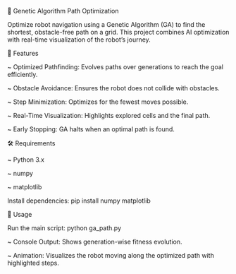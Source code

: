 🤖 Genetic Algorithm Path Optimization

Optimize robot navigation using a Genetic Algorithm (GA) to find the shortest, obstacle-free path on a grid. This project combines AI optimization with real-time visualization of the robot’s journey.

🌟 Features

~ Optimized Pathfinding: Evolves paths over generations to reach the goal efficiently.

~ Obstacle Avoidance: Ensures the robot does not collide with obstacles.

~ Step Minimization: Optimizes for the fewest moves possible.

~ Real-Time Visualization: Highlights explored cells and the final path.

~ Early Stopping: GA halts when an optimal path is found.

🛠️ Requirements

~ Python 3.x

~ numpy

~ matplotlib

Install dependencies:
  pip install numpy matplotlib

 🚀 Usage
 
Run the main script:
   python ga_path.py
   
~ Console Output: Shows generation-wise fitness evolution.

~ Animation: Visualizes the robot moving along the optimized path with highlighted steps.
